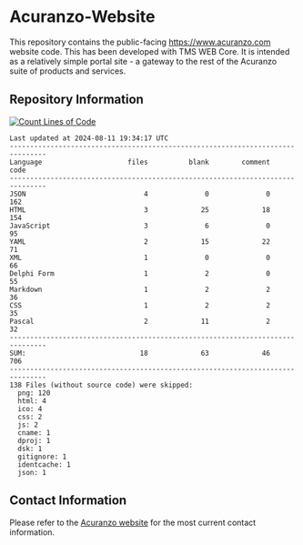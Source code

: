# Acuranzo-Website
This repository contains the public-facing https://www.acuranzo.com website code. This has been developed with TMS WEB Core. It is intended as a relatively simple portal site - a gateway to the rest of the Acuranzo suite of products and services. 

## Repository Information
[![Count Lines of Code](https://github.com/lanboss-ltd/Acuranzo-Website/actions/workflows/main.yml/badge.svg)](https://github.com/lanboss-ltd/Acuranzo-Website/actions/workflows/main.yml)
<!--CLOC-START -->
```
Last updated at 2024-08-11 19:34:17 UTC
-------------------------------------------------------------------------------
Language                     files          blank        comment           code
-------------------------------------------------------------------------------
JSON                             4              0              0            162
HTML                             3             25             18            154
JavaScript                       3              6              0             95
YAML                             2             15             22             71
XML                              1              0              0             66
Delphi Form                      1              2              0             55
Markdown                         1              2              2             36
CSS                              1              2              2             35
Pascal                           2             11              2             32
-------------------------------------------------------------------------------
SUM:                            18             63             46            706
-------------------------------------------------------------------------------
138 Files (without source code) were skipped:
  png: 120
  html: 4
  ico: 4
  css: 2
  js: 2
  cname: 1
  dproj: 1
  dsk: 1
  gitignore: 1
  identcache: 1
  json: 1
```
<!--CLOC-END-->

## Contact Information
Please refer to the [Acuranzo website](https://www.acuranzo.com) for the most current contact information.
